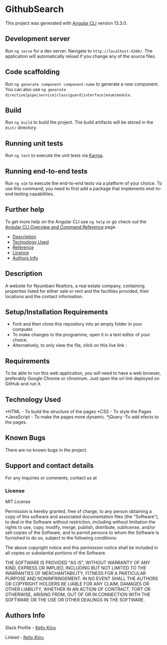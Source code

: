 # GithubSearch

This project was generated with [Angular CLI](https://github.com/angular/angular-cli) version 13.3.0.

## Development server

Run `ng serve` for a dev server. Navigate to `http://localhost:4200/`. The application will automatically reload if you change any of the source files.

## Code scaffolding

Run `ng generate component component-name` to generate a new component. You can also use `ng generate directive|pipe|service|class|guard|interface|enum|module`.

## Build

Run `ng build` to build the project. The build artifacts will be stored in the `dist/` directory.

## Running unit tests

Run `ng test` to execute the unit tests via [Karma](https://karma-runner.github.io).

## Running end-to-end tests

Run `ng e2e` to execute the end-to-end tests via a platform of your choice. To use this command, you need to first add a package that implements end-to-end testing capabilities.

## Further help

To get more help on the Angular CLI use `ng help` or go check out the [Angular CLI Overview and Command Reference](https://angular.io/cli) page.


+ [Description](#description)
+ [Technology Used](#technology-used)
+ [Reference](#reference)
+ [Licence](#licence)
+ [Authors Info](#author-Info)

## Description

A website for Nyumbani Realtors, a real estate company, containing properties listed for either sale or rent and the facilities provided, their locations and the contact information.


## Setup/Installation Requirements

* Fork and then clone this repository into an empty folder in your computer.
* To make changes to the programme, open it in a text editor of your choice.
* Alternatively, to only view the file, click on this live link :

## Requirements

To be able to run this web application, you will need to have a web browser, preferably Google Chrome or chromium. Just open the url link deployed on GitHub and run it.

## Technology Used

*HTML - To build the structure of the pages
*CSS - To style the Pages
*JavaScript - To make the pages more dynamic.
*jQuery -To add efects to the pages.

## Known Bugs

There are no known bugs in the project.

## Support and contact details

For any inquiries or comments, contact us at


### License
MIT License

Permission is hereby granted, free of charge, to any person obtaining a copy
of this software and associated documentation files (the "Software"), to deal
in the Software without restriction, including without limitation the rights
to use, copy, modify, merge, publish, distribute, sublicense, and/or sell
copies of the Software, and to permit persons to whom the Software is
furnished to do so, subject to the following conditions:

The above copyright notice and this permission notice shall be included in all
copies or substantial portions of the Software.

THE SOFTWARE IS PROVIDED "AS IS", WITHOUT WARRANTY OF ANY KIND, EXPRESS OR
IMPLIED, INCLUDING BUT NOT LIMITED TO THE WARRANTIES OF MERCHANTABILITY,
FITNESS FOR A PARTICULAR PURPOSE AND NONINFRINGEMENT. IN NO EVENT SHALL THE
AUTHORS OR COPYRIGHT HOLDERS BE LIABLE FOR ANY CLAIM, DAMAGES OR OTHER
LIABILITY, WHETHER IN AN ACTION OF CONTRACT, TORT OR OTHERWISE, ARISING FROM,
OUT OF OR IN CONNECTION WITH THE SOFTWARE OR THE USE OR OTHER DEALINGS IN THE
SOFTWARE.


## Authors Info

Slack Profile - [Kelly Kiiru](https://app.slack.com/client/T0101L740P4/D02U92P50AV/user_profile/U02TWD8AEDQ)

Linked - [Kelly Kiiru](https://www.linkedin.com/in/kiiru-ryan-15a852231/)
